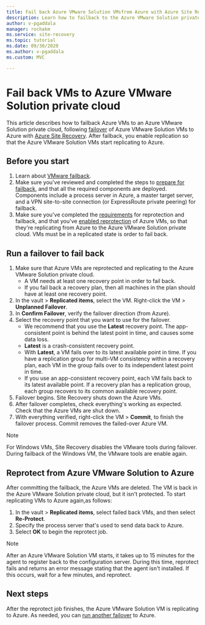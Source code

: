 ```yaml
---
title: Fail back Azure VMware Solution VMsfrom Azure with Azure Site Recovery 
description: Learn how to failback to the Azure VMware Solution private cloud after failover to Azure, during disaster recovery.
author: v-pgaddala
manager: rochakm
ms.service: site-recovery
ms.topic: tutorial
ms.date: 09/30/2020
ms.author: v-pgaddala
ms.custom: MVC

---
```

# Fail back VMs to Azure VMware Solution private cloud

This article describes how to failback Azure VMs to an Azure VMware Solution private cloud, following [failover](avs-tutorial-failover.md) of Azure VMware Solution VMs to Azure with [Azure Site Recovery](site-recovery-overview.md). After failback, you enable replication so that the Azure VMware Solution VMs start replicating to Azure.

## Before you start

1. Learn about [VMware failback](failover-failback-overview.md#vmwarephysical-reprotectionfailback). 
2. Make sure you've reviewed and completed the steps to [prepare for failback](vmware-azure-prepare-failback.md), and that all the required components are deployed. Components include a process server in Azure, a master target server, and a VPN site-to-site connection (or ExpressRoute private peering) for failback.
3. Make sure you've completed the [requirements](avs-tutorial-reprotect.md#before-you-begin) for reprotection and failback, and that you've [enabled reprotection](avs-tutorial-reprotect.md#enable-reprotection) of Azure VMs, so that they're replicating from Azure to the Azure VMware Solution private cloud. VMs must be in a replicated state is order to fail back.




## Run a failover to fail back

1. Make sure that Azure VMs are reprotected and replicating to the Azure VMware Solution private cloud.
    - A VM needs at least one recovery point in order to fail back.
    - If you fail back a recovery plan, then all machines in the plan should have at least one recovery point.
2. In the vault > **Replicated items**, select the VM. Right-click the VM > **Unplanned Failover**.
3. In **Confirm Failover**, verify the failover direction (from Azure).
4. Select the recovery point that you want to use for the failover.
    - We recommend that you use the **Latest** recovery point. The app-consistent point is behind the latest point in time, and causes some data loss.
    - **Latest** is a crash-consistent recovery point.
    - With **Latest**, a VM fails over to its latest available point in time. If you have a replication group for multi-VM consistency within a recovery plan, each VM in the group fails over to its independent latest point in time.
    - If you use an app-consistent recovery point, each VM fails back to its latest available point. If a recovery plan has a replication group, each group recovers to its common available recovery point.
5. Failover begins. Site Recovery shuts down the Azure VMs.
6. After failover completes, check everything's working as expected. Check that the Azure VMs are shut down. 
7. With everything verified, right-click  the VM > **Commit**, to finish the failover process. Commit removes the failed-over Azure VM. 

> [!NOTE]
> For Windows VMs, Site Recovery disables the VMware tools during failover. During failback of the Windows VM, the VMware tools are enable again. 




## Reprotect from Azure VMware Solution to Azure

After committing the failback, the Azure VMs are deleted. The VM is back in the Azure VMware Solution private cloud, but it isn't protected. To start replicating VMs to Azure again,as follows:

1. In the vault > **Replicated items**, select failed back VMs, and then select **Re-Protect**.
2. Specify the process server that's used to send data back to Azure.
3. Select **OK** to begin the reprotect job.

> [!NOTE]
> After an Azure VMware Solution VM starts, it takes up to 15 minutes for the agent to register back to the configuration server. During this time, reprotect fails and returns an error message stating that the agent isn't installed. If this occurs, wait for a few minutes, and reprotect.

## Next steps

After the reprotect job finishes, the Azure VMware Solution VM is replicating to Azure. As needed, you can [run another failover](avs-tutorial-failover.md) to Azure.

